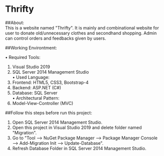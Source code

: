 # Thrifty

##About:  
   This is a website named "Thrifty". It is mainly and combinational website for user to donate old/unnecessary clothes and secondhand shopping. Admin can control orders and feedbacks given by users.
  
##Working Environtment:  
  
 • Required Tools: 
1. Visual Studio 2019
2. SQL Server 2014 Management Studio  
 • Used Language: 
1. Frontend: HTML5, CSS3, Bootstrap-4
2. Backend: ASP.NET (C#) 
3. Database: SQL Server  
 • Architectural Pattern:
1. Model-View-Controller (MVC)  
  
##Follow this steps before run this project:
1. Open SQL Server 2014 Management Studio.  
2. Open this project in Visual Studio 2019 and delete folder named "Migration".    
3. Go to "Tool --> NuGet Package Manager --> Package Manager Console --> Add-Migration Init --> Update-Database".  
3. Refresh Database Folder in SQL Server 2014 Management Studio.  
